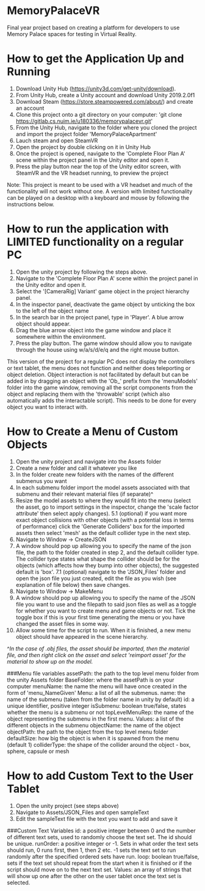 # MemoryPalaceVR

Final year project based on creating a platform for developers to use Memory Palace spaces for testing in Virtual Reality.

# How to get the Application Up and Running
1. Download Unity Hub (https://unity3d.com/get-unity/download).
2. From Unity Hub, create a Unity account and download Unity 2019.2.0f1
3. Download Steam (https://store.steampowered.com/about/) and create an account
4. Clone this project onto a git directory on your computer: 'git clone https://gitlab.cs.nuim.ie/u180336/memorypalacevr.git'
5. From the Unity Hub, navigate to the folder where you cloned the project and import the project folder 'MemoryPalaceApartment'
6. Lauch steam and open SteamVR
7. Open the project by double clicking on it in Unity Hub
8. Once the project is opened, navigate to the 'Complete Floor Plan A' scene within the project panel in the Unity editor and open it.
9. Press the play button near the top of the Unity editor screen, with SteamVR and the VR headset running, to preview the project

Note: This project is meant to be used with a VR headset and much of the functionality will not work without one. 
A version with limited functionality can be played on a desktop with a keyboard and mouse by following the instructions below.

# How to run the application with LIMITED functionality on a regular PC
1. Open the unity project by following the steps above.
2. Navigate to the 'Complete Floor Plan A' scene within the project panel in the Unity editor and open it.
3. Select the '[CameraRig] Variant' game object in the project hierarchy panel.
4. In the inspector panel, deactivate the game object by unticking the box to the left of the object name
5. In the search bar in the project panel, type in 'Player'. A blue arrow object should appear.
6. Drag the blue arrow object into the game window and place it somewhere within the environment.
7. Press the play button. The game window should allow you to navigate through the house using w/a/s/d/e/q and the right mouse button.

This version of the project for a regular PC does not display the controllers or text tablet, the menu does not function and neither does teleporting or object deletion.
Object interaction is not facilitated by default but can be added in by dragging an object with the 'Ob_' prefix from the 'menuModels' folder into the game window, 
removing all the script components from the object and replacing them with the 'throwable' script (which also automatically adds the interactable script).
This needs to be done for every object you want to interact with.

# How to Create a Menu of Custom Objects
1. Open the unity project and navigate into the Assets folder
2. Create a new folder and call it whatever you like
3. In the folder create new folders with the names of the different submenus you want
4. In each submenu folder import the model assets associated with that submenu and their relevant material files (if separate)^
5. Resize the model assets to where they would fit into the menu (select the asset, go to import settings in the inspector, change the 'scale factor attribute' then select apply changes).
5.1 (optional) if you want more exact object collisions with other objects (with a potential loss in terms of performance) click the 'Generate Colliders' box for the imported assets then select 'mesh' as the default collider type in the next step.
6. Navigate to Window -> CreateJSON
7. A window should pop up allowing you to specify the name of the json file, the path to the folder created in step 2, and the default collider type. The collider type states what shape the collider should be for the objects (which affects how they bump into other objects), the suggested default is 'box'.
7.1 (optional) navigate to the 'JSON_Files' folder and open the json file you just created, edit the file as you wish (see explanation of file below) then save changes.
8. Navigate to Window -> MakeMenu
9. A window should pop up allowing you to specify the name of the JSON file you want to use and the filepath to said json files as well as a toggle for whether you want to create menu and game objects or not. Tick the toggle box if this is your first time generating the menu or you have changed the asset files in some way.
10. Allow some time for the script to run. When it is finished, a new menu object should have appeared in the scene hierarchy.

^*In the case of .obj files, the asset should be imported, then the material file, and then right click on the asset and select 'reimport asset' for the material to show up on the model.*

###Menu file variables
assetPath: the path to the top level menu folder from the unity Assets folder
BaseFolder: where the assetPath is on your computer
menuName: the name the menu will have once created in the form of 'menu_NameGiven'
Menu: a list of all the submenus.
name: the name of the submenu (taken from the folder name in unity by default)
id: a unique identifier, positive integer
isSubmenu: boolean true/false, states whether the menu is a submenu or not
topLevelMenuRep: the name of the object representing the submenu in the first menu.
Values: a list of the different objects in the submenu
objectName: the name of the object
objectPath: the path to the object from the top level menu folder
defaultSize: how big the object is when it is spawned from the menu (default 1)
colliderType: the shape of the collider around the object - box, sphere, capsule or mesh

# How to add Custom Text to the User Tablet
1. Open the unity project (see steps above)
2. Navigate to Assets/JSON_Files and open sampleText
3. Edit the sampleText file with the text you want to add and save it

###Custom Text Variables
id: a positive integer between 0 and the number of different text sets, used to randomly choose the text set. The id should be unique.
runOrder: a positive integer or -1. Sets in what order the text sets should run, 0 runs first, then 1, then 2 etc. -1 sets the text set to run randomly after the specified ordered sets have run.
loop: boolean true/false, sets if the text set should repeat from the start when it is finished or if the script should move on to the next text set.
Values: an array of strings that will show up one after the other on the user tablet once the text set is selected.